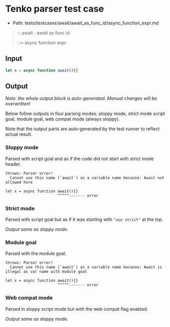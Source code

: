 # Tenko parser test case

- Path: tests/testcases/await/await_as_func_id/async_function_expr.md

> :: await : await as func id
>
> ::> async function expr

## Input

`````js
let x = async function await(){}
`````

## Output

_Note: the whole output block is auto-generated. Manual changes will be overwritten!_

Below follow outputs in four parsing modes: sloppy mode, strict mode script goal, module goal, web compat mode (always sloppy).

Note that the output parts are auto-generated by the test runner to reflect actual result.

### Sloppy mode

Parsed with script goal and as if the code did not start with strict mode header.

`````
throws: Parser error!
  Cannot use this name (`await`) as a variable name because: Await not allowed here

let x = async function await(){}
                       ^^^^^------- error
`````

### Strict mode

Parsed with script goal but as if it was starting with `"use strict"` at the top.

_Output same as sloppy mode._

### Module goal

Parsed with the module goal.

`````
throws: Parser error!
  Cannot use this name (`await`) as a variable name because: Await is illegal as var name with module goal

let x = async function await(){}
                       ^^^^^------- error
`````


### Web compat mode

Parsed in sloppy script mode but with the web compat flag enabled.

_Output same as sloppy mode._
